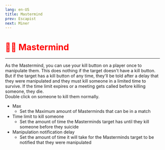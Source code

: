 ```yaml
---
lang: en-US
title: Mastermind
prev: Escapist
next: Miner
---
```


# <font color="red">🧙‍♂️ <b>Mastermind</b></font> <Badge text="Concealing" type="tip" vertical="middle"/>
---

As the Mastermind, you can use your kill button on a player once to manipulate them. This does nothing if the target doesn't have a kill button. But if the target has a kill button of any time, they'll be told after a delay that they were manipulated and they must kill someone in a limited time to survive. If the time limit expires or a meeting gets called before killing someone, they die.<br>
Double click on someone to kill them normally.
* Max
  * Set the Maximum amount of Masterminds that can be in a match
* Time limit to kill someone
  * Set the amount of time the Masterminds target has until they kill someone before they suicide
* Manipulation notification delay
  * Set the amount of time it will take for the Masterminds target to be notified that they were manipulated